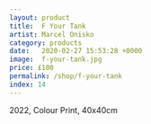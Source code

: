 ```yaml
---
layout: product
title:  F Your Tank
artist: Marcel Onisko
category: products
date:   2020-02-27 15:53:28 +0000
image:  f-your-tank.jpg
price: £100
permalink: /shop/f-your-tank
index: 14
---
```

2022, Colour Print, 40x40cm
